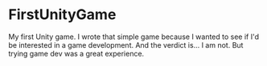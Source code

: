 # FirstUnityGame
My first Unity game. I wrote that simple game because I wanted to see if I'd be interested in a game development. And the verdict is... I am not. But trying game dev was a great experience.
